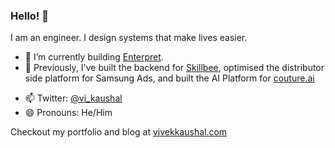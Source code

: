 ### Hello! 👋

I am an engineer.
I design systems that make lives easier.

- 🔭 I’m currently building [Enterpret](https://enterpret.com).
- 📜 Previously, I've built the backend for [Skillbee](https://skillbee.com), optimised the distributor side platform for Samsung Ads, and built the AI Platform for [couture.ai](https://couture.ai)
<!-- - 🌱 I am also working on creating a [newsletter management system](https://github.com/kaushalvivek/newsletter-system), contributions welcome! -->
- 📫 Twitter: [@vi_kaushal](https://twitter.com/vi_kaushal)
- 😄 Pronouns: He/Him

Checkout my portfolio and blog at [vivekkaushal.com](https://vivekkaushal.com)
